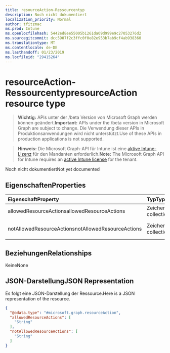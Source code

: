 ```yaml
---
title: resourceAction-Ressourcentyp
description: Noch nicht dokumentiert
localization_priority: Normal
author: tfitzmac
ms.prod: Intune
ms.openlocfilehash: 5442ed8ee55005b1261da09d999e9c27053276d2
ms.sourcegitcommit: dcc5907f2c3ffc0f0e82e953b7ab9cf4ab938360
ms.translationtype: MT
ms.contentlocale: de-DE
ms.lasthandoff: 01/23/2019
ms.locfileid: "29415264"
---
```

# <a name="resourceaction-resource-type"></a><span data-ttu-id="0a16f-103">resourceAction-Ressourcentyp</span><span class="sxs-lookup"><span data-stu-id="0a16f-103">resourceAction resource type</span></span>

> <span data-ttu-id="0a16f-104">**Wichtig:** APIs unter der /beta Version von Microsoft Graph werden können geändert.</span><span class="sxs-lookup"><span data-stu-id="0a16f-104">**Important:** APIs under the /beta version in Microsoft Graph are subject to change.</span></span> <span data-ttu-id="0a16f-105">Die Verwendung dieser APIs in Produktionsanwendungen wird nicht unterstützt.</span><span class="sxs-lookup"><span data-stu-id="0a16f-105">Use of these APIs in production applications is not supported.</span></span>

> <span data-ttu-id="0a16f-106">**Hinweis:** Die Microsoft Graph-API für Intune ist eine [aktive Intune-Lizenz](https://go.microsoft.com/fwlink/?linkid=839381) für den Mandanten erforderlich.</span><span class="sxs-lookup"><span data-stu-id="0a16f-106">**Note:** The Microsoft Graph API for Intune requires an [active Intune license](https://go.microsoft.com/fwlink/?linkid=839381) for the tenant.</span></span>

<span data-ttu-id="0a16f-107">Noch nicht dokumentiert</span><span class="sxs-lookup"><span data-stu-id="0a16f-107">Not yet documented</span></span>

## <a name="properties"></a><span data-ttu-id="0a16f-108">Eigenschaften</span><span class="sxs-lookup"><span data-stu-id="0a16f-108">Properties</span></span>
|<span data-ttu-id="0a16f-109">Eigenschaft</span><span class="sxs-lookup"><span data-stu-id="0a16f-109">Property</span></span>|<span data-ttu-id="0a16f-110">Typ</span><span class="sxs-lookup"><span data-stu-id="0a16f-110">Type</span></span>|<span data-ttu-id="0a16f-111">Beschreibung</span><span class="sxs-lookup"><span data-stu-id="0a16f-111">Description</span></span>|
|:---|:---|:---|
|<span data-ttu-id="0a16f-112">allowedResourceActions</span><span class="sxs-lookup"><span data-stu-id="0a16f-112">allowedResourceActions</span></span>|<span data-ttu-id="0a16f-113">Zeichenfolgenauflistung</span><span class="sxs-lookup"><span data-stu-id="0a16f-113">String collection</span></span>|<span data-ttu-id="0a16f-114">Zulässige Aktionen</span><span class="sxs-lookup"><span data-stu-id="0a16f-114">Allowed Actions</span></span>|
|<span data-ttu-id="0a16f-115">notAllowedResourceActions</span><span class="sxs-lookup"><span data-stu-id="0a16f-115">notAllowedResourceActions</span></span>|<span data-ttu-id="0a16f-116">Zeichenfolgenauflistung</span><span class="sxs-lookup"><span data-stu-id="0a16f-116">String collection</span></span>|<span data-ttu-id="0a16f-117">Nicht zulässige Aktionen</span><span class="sxs-lookup"><span data-stu-id="0a16f-117">Not Allowed Actions</span></span>|

## <a name="relationships"></a><span data-ttu-id="0a16f-118">Beziehungen</span><span class="sxs-lookup"><span data-stu-id="0a16f-118">Relationships</span></span>
<span data-ttu-id="0a16f-119">Keine</span><span class="sxs-lookup"><span data-stu-id="0a16f-119">None</span></span>

## <a name="json-representation"></a><span data-ttu-id="0a16f-120">JSON-Darstellung</span><span class="sxs-lookup"><span data-stu-id="0a16f-120">JSON Representation</span></span>
<span data-ttu-id="0a16f-121">Es folgt eine JSON-Darstellung der Ressource.</span><span class="sxs-lookup"><span data-stu-id="0a16f-121">Here is a JSON representation of the resource.</span></span>
<!-- {
  "blockType": "resource",
  "@odata.type": "microsoft.graph.resourceAction"
}
-->
``` json
{
  "@odata.type": "#microsoft.graph.resourceAction",
  "allowedResourceActions": [
    "String"
  ],
  "notAllowedResourceActions": [
    "String"
  ]
}
```




